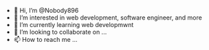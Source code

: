 - 👋 Hi, I’m @Nobody896
- 👀 I’m interested in web development, software engineer, and more 
- 🌱 I’m currently learning web developmwnt
- 💞️ I’m looking to collaborate on ...
- 📫 How to reach me ...

<!---
Nobody896/Nobody896 is a ✨ special ✨ repository because its `README.md` (this file) appears on your GitHub profile.
You can click the Preview link to take a look at your changes.
--->
